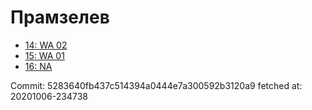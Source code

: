 # Прамзелев
- [14: WA 02](14.md)
- [15: WA 01](15.md)
- [16: NA](16.md)

Commit: 5283640fb437c514394a0444e7a300592b3120a9
 fetched at: 20201006-234738
